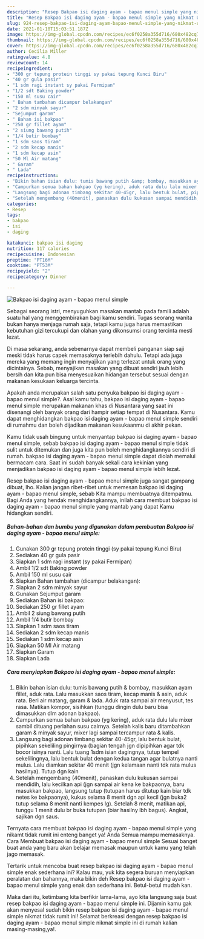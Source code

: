 ```yaml
---
description: "Resep Bakpao isi daging ayam - bapao menul simple yang nikmat Untuk Jualan"
title: "Resep Bakpao isi daging ayam - bapao menul simple yang nikmat Untuk Jualan"
slug: 924-resep-bakpao-isi-daging-ayam-bapao-menul-simple-yang-nikmat-untuk-jualan
date: 2021-01-10T15:03:51.187Z
image: https://img-global.cpcdn.com/recipes/ec6f0258a355d716/680x482cq70/bakpao-isi-daging-ayam-bapao-menul-simple-foto-resep-utama.jpg
thumbnail: https://img-global.cpcdn.com/recipes/ec6f0258a355d716/680x482cq70/bakpao-isi-daging-ayam-bapao-menul-simple-foto-resep-utama.jpg
cover: https://img-global.cpcdn.com/recipes/ec6f0258a355d716/680x482cq70/bakpao-isi-daging-ayam-bapao-menul-simple-foto-resep-utama.jpg
author: Cecilia Miller
ratingvalue: 4.8
reviewcount: 14
recipeingredient:
- "300 gr tepung protein tinggi sy pakai tepung Kunci Biru"
- "40 gr gula pasir"
- "1 sdm ragi instant sy pakai Fermipan"
- "1/2 sdt Baking powder"
- "150 ml susu cair"
- " Bahan tambahan dicampur belakangan"
- "2 sdm minyak sayur"
- "Sejumput garam"
- " Bahan isi bakpao"
- "250 gr fillet ayam"
- "2 siung bawang putih"
- "1/4 butir bombay"
- "1 sdm saos tiram"
- "2 sdm kecap manis"
- "1 sdm kecap asin"
- "50 Ml Air matang"
- " Garam"
- " Lada"
recipeinstructions:
- "Bikin bahan isian dulu: tumis bawang putih &amp; bombay, masukkan ayam fillet, aduk rata. Lalu masukkan saos tiram, kecap manis &amp; asin, aduk rata. Beri air matang, garam &amp; lada. Aduk rata sampai air menyusut, tes rasa. Matikan kompor, sisihkan (tunggu dingin dulu baru bisa dimasukkan dlm adonan bakpao)."
- "Campurkan semua bahan bakpao (yg kering), aduk rata dulu lalu mixer sambil dituang perlahan susu cairnya. Setelah kalis baru ditambahkan garam &amp; minyak sayur, mixer lagi sampai tercampur rata &amp; kalis."
- "Langsung bagi adonan timbang sekitar 40-45gr, lalu bentuk bulat, pipihkan sekeliling pingirnya (bagian tengah jgn dipipihkan agar tdk bocor isinya nanti. Lalu tuang 1sdm isian dagingnya, tutup tempel sekelilingnya, lalu bentuk bulat dengan kedua tangan agar bulatnya nanti mulus. Lalu diamkan sekitar 40 menit (jgn kelamaan nanti tdk rata mulus hasilnya). Tutup dgn kain"
- "Setelah mengembang (40menit), panaskan dulu kukusan sampai mendidih, lalu kecilkan api (jgn sampai air kena ke bakpaonya, baru masukkan bakpao, langsung tutup (tutupan harus ditutup kain biar tdk netes ke bakpaonya), kukus selama 8 menit dgn api kecil (jgn buka2 tutup selama 8 menit nanti kempes lg). Setelah 8 menit, matikan api, tunggu 1 menit dulu br buka tutupan (biar hasilny lbh bagus). Angkat, sajikan dgn saus."
categories:
- Resep
tags:
- bakpao
- isi
- daging

katakunci: bakpao isi daging 
nutrition: 117 calories
recipecuisine: Indonesian
preptime: "PT16M"
cooktime: "PT53M"
recipeyield: "2"
recipecategory: Dinner

---
```



![Bakpao isi daging ayam - bapao menul simple](https://img-global.cpcdn.com/recipes/ec6f0258a355d716/680x482cq70/bakpao-isi-daging-ayam-bapao-menul-simple-foto-resep-utama.jpg)

Sebagai seorang istri, menyuguhkan masakan mantab pada famili adalah suatu hal yang menggembirakan bagi kamu sendiri. Tugas seorang  wanita bukan hanya menjaga rumah saja, tetapi kamu juga harus memastikan kebutuhan gizi tercukupi dan olahan yang dikonsumsi orang tercinta mesti lezat.

Di masa  sekarang, anda sebenarnya dapat membeli panganan siap saji meski tidak harus capek memasaknya terlebih dahulu. Tetapi ada juga mereka yang memang ingin menyajikan yang terlezat untuk orang yang dicintainya. Sebab, menyajikan masakan yang dibuat sendiri jauh lebih bersih dan kita pun bisa menyesuaikan hidangan tersebut sesuai dengan makanan kesukaan keluarga tercinta. 



Apakah anda merupakan salah satu penyuka bakpao isi daging ayam - bapao menul simple?. Asal kamu tahu, bakpao isi daging ayam - bapao menul simple merupakan makanan khas di Nusantara yang saat ini disenangi oleh banyak orang dari hampir setiap tempat di Nusantara. Kamu dapat menghidangkan bakpao isi daging ayam - bapao menul simple sendiri di rumahmu dan boleh dijadikan makanan kesukaanmu di akhir pekan.

Kamu tidak usah bingung untuk menyantap bakpao isi daging ayam - bapao menul simple, sebab bakpao isi daging ayam - bapao menul simple tidak sulit untuk ditemukan dan juga kita pun boleh menghidangkannya sendiri di rumah. bakpao isi daging ayam - bapao menul simple dapat diolah memalui bermacam cara. Saat ini sudah banyak sekali cara kekinian yang menjadikan bakpao isi daging ayam - bapao menul simple lebih lezat.

Resep bakpao isi daging ayam - bapao menul simple juga sangat gampang dibuat, lho. Kalian jangan ribet-ribet untuk memesan bakpao isi daging ayam - bapao menul simple, sebab Kita mampu membuatnya ditempatmu. Bagi Anda yang hendak menghidangkannya, inilah cara membuat bakpao isi daging ayam - bapao menul simple yang mantab yang dapat Kamu hidangkan sendiri.

<!--inarticleads1-->

##### Bahan-bahan dan bumbu yang digunakan dalam pembuatan Bakpao isi daging ayam - bapao menul simple:

1. Gunakan 300 gr tepung protein tinggi (sy pakai tepung Kunci Biru)
1. Sediakan 40 gr gula pasir
1. Siapkan 1 sdm ragi instant (sy pakai Fermipan)
1. Ambil 1/2 sdt Baking powder
1. Ambil 150 ml susu cair
1. Siapkan  Bahan tambahan (dicampur belakangan):
1. Siapkan 2 sdm minyak sayur
1. Gunakan Sejumput garam
1. Sediakan  Bahan isi bakpao:
1. Sediakan 250 gr fillet ayam
1. Ambil 2 siung bawang putih
1. Ambil 1/4 butir bombay
1. Siapkan 1 sdm saos tiram
1. Sediakan 2 sdm kecap manis
1. Sediakan 1 sdm kecap asin
1. Siapkan 50 Ml Air matang
1. Siapkan  Garam
1. Siapkan  Lada




<!--inarticleads2-->

##### Cara menyiapkan Bakpao isi daging ayam - bapao menul simple:

1. Bikin bahan isian dulu: tumis bawang putih &amp; bombay, masukkan ayam fillet, aduk rata. Lalu masukkan saos tiram, kecap manis &amp; asin, aduk rata. Beri air matang, garam &amp; lada. Aduk rata sampai air menyusut, tes rasa. Matikan kompor, sisihkan (tunggu dingin dulu baru bisa dimasukkan dlm adonan bakpao).
1. Campurkan semua bahan bakpao (yg kering), aduk rata dulu lalu mixer sambil dituang perlahan susu cairnya. Setelah kalis baru ditambahkan garam &amp; minyak sayur, mixer lagi sampai tercampur rata &amp; kalis.
1. Langsung bagi adonan timbang sekitar 40-45gr, lalu bentuk bulat, pipihkan sekeliling pingirnya (bagian tengah jgn dipipihkan agar tdk bocor isinya nanti. Lalu tuang 1sdm isian dagingnya, tutup tempel sekelilingnya, lalu bentuk bulat dengan kedua tangan agar bulatnya nanti mulus. Lalu diamkan sekitar 40 menit (jgn kelamaan nanti tdk rata mulus hasilnya). Tutup dgn kain
1. Setelah mengembang (40menit), panaskan dulu kukusan sampai mendidih, lalu kecilkan api (jgn sampai air kena ke bakpaonya, baru masukkan bakpao, langsung tutup (tutupan harus ditutup kain biar tdk netes ke bakpaonya), kukus selama 8 menit dgn api kecil (jgn buka2 tutup selama 8 menit nanti kempes lg). Setelah 8 menit, matikan api, tunggu 1 menit dulu br buka tutupan (biar hasilny lbh bagus). Angkat, sajikan dgn saus.




Ternyata cara membuat bakpao isi daging ayam - bapao menul simple yang nikamt tidak rumit ini enteng banget ya! Anda Semua mampu memasaknya. Cara Membuat bakpao isi daging ayam - bapao menul simple Sesuai banget buat anda yang baru akan belajar memasak maupun untuk kamu yang telah jago memasak.

Tertarik untuk mencoba buat resep bakpao isi daging ayam - bapao menul simple enak sederhana ini? Kalau mau, yuk kita segera buruan menyiapkan peralatan dan bahannya, maka bikin deh Resep bakpao isi daging ayam - bapao menul simple yang enak dan sederhana ini. Betul-betul mudah kan. 

Maka dari itu, ketimbang kita berfikir lama-lama, ayo kita langsung saja buat resep bakpao isi daging ayam - bapao menul simple ini. Dijamin kamu gak akan menyesal sudah bikin resep bakpao isi daging ayam - bapao menul simple nikmat tidak rumit ini! Selamat berkreasi dengan resep bakpao isi daging ayam - bapao menul simple nikmat simple ini di rumah kalian masing-masing,ya!.

